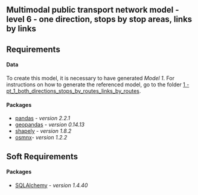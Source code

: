 ## Multimodal public transport network model - level 6 - one direction, stops by stop areas, links by links
## Requirements
#### Data

To create this model, it is necessary to have generated _Model 1_. For instructions on how to generate the referenced model, go to the folder [1 - pt_1_both_directions_stops_by_routes_links_by_routes](https://github.com/FlaviaMLopes/TUPTP/tree/main/1%20-%20Notebooks_multimodal_models/1%20-%20pt_1_both_directions_stops_by_routes_links_by_routes).  


#### Packages

- [pandas](https://pandas.pydata.org/) - _version 2.2.1_
- [geopandas](https://geopandas.org/en/stable/) - _version 0.14.13_
- [shapely](https://pypi.org/project/Shapely/) - _version 1.8.2_
- [osmnx](https://osmnx.readthedocs.io/en/stable/)- _version 1.2.2_


## Soft Requirements

#### Packages

- [SQLAlchemy](https://www.sqlalchemy.org/) - _version 1.4.40_